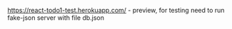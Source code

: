 https://react-todo1-test.herokuapp.com/ - preview, for testing need to run fake-json server with file db.json
